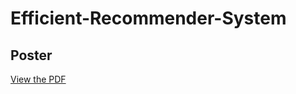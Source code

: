 # Efficient-Recommender-System

## Poster
[View the PDF](https://github.com/JoenathanHalim/Efficient-Recommender-System/blob/main/Efficient%20Recommender%20System.pdf)
